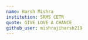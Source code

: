 ```yaml
---
name: Harsh Mishra
institution: SRMS CETR
quote: GIVE LOVE A CHANCE
github_user: mishrajiharsh219
---
```

